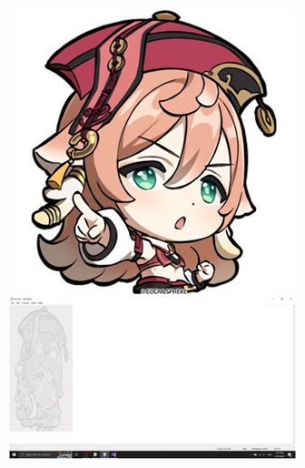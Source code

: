 
![alt text](https://github.com/En1gma27/Image-To-Ascii-art/blob/main/yanfei.jpg)
![alt text](https://github.com/En1gma27/Image-To-Ascii-art/blob/main/yanfei-ascill.jpg)
